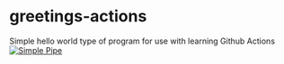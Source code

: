 # greetings-actions
Simple hello world type of program for use with learning Github Actions 
[![Simple Pipe](https://github.com/tbeal/greetings-actions/actions/workflows/simple-pipe.yml/badge.svg)](https://github.com/tbeal/greetings-actions/actions/workflows/simple-pipe.yml)
